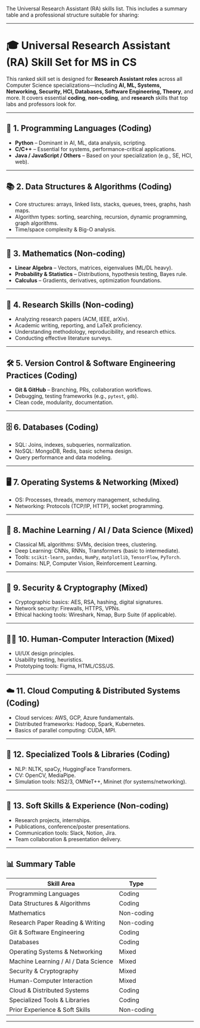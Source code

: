 The Universal Research Assistant (RA) skills list. This includes a summary table and a professional structure suitable for sharing:

---

# 🎓 Universal Research Assistant (RA) Skill Set for MS in CS

This ranked skill set is designed for **Research Assistant roles** across all Computer Science specializations—including **AI, ML, Systems, Networking, Security, HCI, Databases, Software Engineering, Theory**, and more. It covers essential **coding**, **non-coding**, and **research** skills that top labs and professors look for.

---

## 🧠 1. Programming Languages (Coding)

* **Python** – Dominant in AI, ML, data analysis, scripting.
* **C/C++** – Essential for systems, performance-critical applications.
* **Java / JavaScript / Others** – Based on your specialization (e.g., SE, HCI, web).

---

## 📚 2. Data Structures & Algorithms (Coding)

* Core structures: arrays, linked lists, stacks, queues, trees, graphs, hash maps.
* Algorithm types: sorting, searching, recursion, dynamic programming, graph algorithms.
* Time/space complexity & Big-O analysis.

---

## 🧮 3. Mathematics (Non-coding)

* **Linear Algebra** – Vectors, matrices, eigenvalues (ML/DL heavy).
* **Probability & Statistics** – Distributions, hypothesis testing, Bayes rule.
* **Calculus** – Gradients, derivatives, optimization foundations.

---

## 🔬 4. Research Skills (Non-coding)

* Analyzing research papers (ACM, IEEE, arXiv).
* Academic writing, reporting, and LaTeX proficiency.
* Understanding methodology, reproducibility, and research ethics.
* Conducting effective literature surveys.

---

## 🛠️ 5. Version Control & Software Engineering Practices (Coding)

* **Git & GitHub** – Branching, PRs, collaboration workflows.
* Debugging, testing frameworks (e.g., `pytest`, `gdb`).
* Clean code, modularity, documentation.

---

## 🗄️ 6. Databases (Coding)

* SQL: Joins, indexes, subqueries, normalization.
* NoSQL: MongoDB, Redis, basic schema design.
* Query performance and data modeling.

---

## 🖥️ 7. Operating Systems & Networking (Mixed)

* OS: Processes, threads, memory management, scheduling.
* Networking: Protocols (TCP/IP, HTTP), socket programming.

---

## 🤖 8. Machine Learning / AI / Data Science (Mixed)

* Classical ML algorithms: SVMs, decision trees, clustering.
* Deep Learning: CNNs, RNNs, Transformers (basic to intermediate).
* Tools: `scikit-learn`, `pandas`, `NumPy`, `matplotlib`, `TensorFlow`, `PyTorch`.
* Domains: NLP, Computer Vision, Reinforcement Learning.

---

## 🔐 9. Security & Cryptography (Mixed)

* Cryptographic basics: AES, RSA, hashing, digital signatures.
* Network security: Firewalls, HTTPS, VPNs.
* Ethical hacking tools: Wireshark, Nmap, Burp Suite (if applicable).

---

## 🧑‍💻 10. Human-Computer Interaction (Mixed)

* UI/UX design principles.
* Usability testing, heuristics.
* Prototyping tools: Figma, HTML/CSS/JS.

---

## ☁️ 11. Cloud Computing & Distributed Systems (Coding)

* Cloud services: AWS, GCP, Azure fundamentals.
* Distributed frameworks: Hadoop, Spark, Kubernetes.
* Basics of parallel computing: CUDA, MPI.

---

## 🧰 12. Specialized Tools & Libraries (Coding)

* NLP: NLTK, spaCy, HuggingFace Transformers.
* CV: OpenCV, MediaPipe.
* Simulation tools: NS2/3, OMNeT++, Mininet (for systems/networking).

---

## 🤝 13. Soft Skills & Experience (Non-coding)

* Research projects, internships.
* Publications, conference/poster presentations.
* Communication tools: Slack, Notion, Jira.
* Team collaboration & presentation delivery.

---

## 📊 Summary Table

| Skill Area                           | Type       |
| ------------------------------------ | ---------- |
| Programming Languages                | Coding     |
| Data Structures & Algorithms         | Coding     |
| Mathematics                          | Non-coding |
| Research Paper Reading & Writing     | Non-coding |
| Git & Software Engineering           | Coding     |
| Databases                            | Coding     |
| Operating Systems & Networking       | Mixed      |
| Machine Learning / AI / Data Science | Mixed      |
| Security & Cryptography              | Mixed      |
| Human-Computer Interaction           | Mixed      |
| Cloud & Distributed Systems          | Coding     |
| Specialized Tools & Libraries        | Coding     |
| Prior Experience & Soft Skills       | Non-coding |

---
